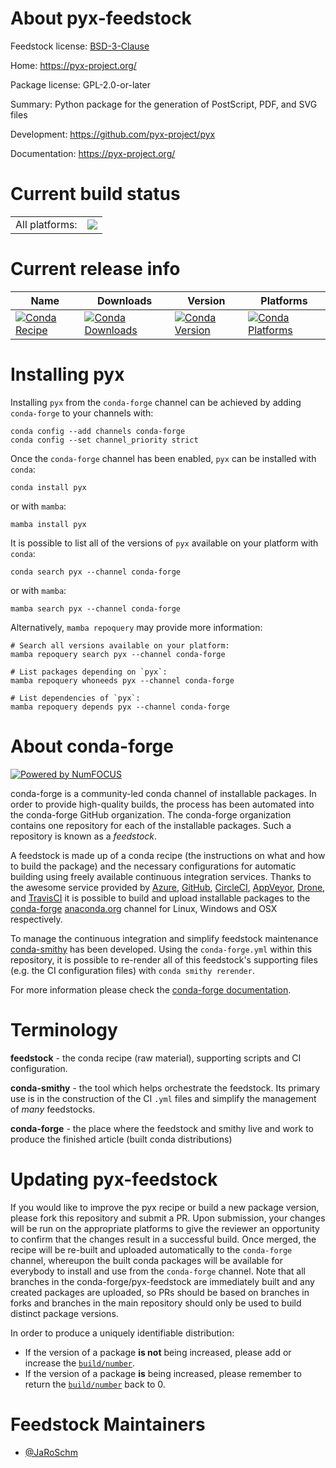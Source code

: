 About pyx-feedstock
===================

Feedstock license: [BSD-3-Clause](https://github.com/conda-forge/tmpe1atcvjj-feedstock/blob/main/LICENSE.txt)

Home: https://pyx-project.org/

Package license: GPL-2.0-or-later

Summary: Python package for the generation of PostScript, PDF, and SVG files

Development: https://github.com/pyx-project/pyx

Documentation: https://pyx-project.org/

Current build status
====================


<table><tr><td>All platforms:</td>
    <td>
      <a href="https://dev.azure.com/conda-forge/feedstock-builds/_build/latest?definitionId=None&branchName=main">
        <img src="https://dev.azure.com/conda-forge/feedstock-builds/_apis/build/status/tmpe1atcvjj-feedstock?branchName=main">
      </a>
    </td>
  </tr>
</table>

Current release info
====================

| Name | Downloads | Version | Platforms |
| --- | --- | --- | --- |
| [![Conda Recipe](https://img.shields.io/badge/recipe-pyx-green.svg)](https://anaconda.org/conda-forge/pyx) | [![Conda Downloads](https://img.shields.io/conda/dn/conda-forge/pyx.svg)](https://anaconda.org/conda-forge/pyx) | [![Conda Version](https://img.shields.io/conda/vn/conda-forge/pyx.svg)](https://anaconda.org/conda-forge/pyx) | [![Conda Platforms](https://img.shields.io/conda/pn/conda-forge/pyx.svg)](https://anaconda.org/conda-forge/pyx) |

Installing pyx
==============

Installing `pyx` from the `conda-forge` channel can be achieved by adding `conda-forge` to your channels with:

```
conda config --add channels conda-forge
conda config --set channel_priority strict
```

Once the `conda-forge` channel has been enabled, `pyx` can be installed with `conda`:

```
conda install pyx
```

or with `mamba`:

```
mamba install pyx
```

It is possible to list all of the versions of `pyx` available on your platform with `conda`:

```
conda search pyx --channel conda-forge
```

or with `mamba`:

```
mamba search pyx --channel conda-forge
```

Alternatively, `mamba repoquery` may provide more information:

```
# Search all versions available on your platform:
mamba repoquery search pyx --channel conda-forge

# List packages depending on `pyx`:
mamba repoquery whoneeds pyx --channel conda-forge

# List dependencies of `pyx`:
mamba repoquery depends pyx --channel conda-forge
```


About conda-forge
=================

[![Powered by
NumFOCUS](https://img.shields.io/badge/powered%20by-NumFOCUS-orange.svg?style=flat&colorA=E1523D&colorB=007D8A)](https://numfocus.org)

conda-forge is a community-led conda channel of installable packages.
In order to provide high-quality builds, the process has been automated into the
conda-forge GitHub organization. The conda-forge organization contains one repository
for each of the installable packages. Such a repository is known as a *feedstock*.

A feedstock is made up of a conda recipe (the instructions on what and how to build
the package) and the necessary configurations for automatic building using freely
available continuous integration services. Thanks to the awesome service provided by
[Azure](https://azure.microsoft.com/en-us/services/devops/), [GitHub](https://github.com/),
[CircleCI](https://circleci.com/), [AppVeyor](https://www.appveyor.com/),
[Drone](https://cloud.drone.io/welcome), and [TravisCI](https://travis-ci.com/)
it is possible to build and upload installable packages to the
[conda-forge](https://anaconda.org/conda-forge) [anaconda.org](https://anaconda.org/)
channel for Linux, Windows and OSX respectively.

To manage the continuous integration and simplify feedstock maintenance
[conda-smithy](https://github.com/conda-forge/conda-smithy) has been developed.
Using the ``conda-forge.yml`` within this repository, it is possible to re-render all of
this feedstock's supporting files (e.g. the CI configuration files) with ``conda smithy rerender``.

For more information please check the [conda-forge documentation](https://conda-forge.org/docs/).

Terminology
===========

**feedstock** - the conda recipe (raw material), supporting scripts and CI configuration.

**conda-smithy** - the tool which helps orchestrate the feedstock.
                   Its primary use is in the construction of the CI ``.yml`` files
                   and simplify the management of *many* feedstocks.

**conda-forge** - the place where the feedstock and smithy live and work to
                  produce the finished article (built conda distributions)


Updating pyx-feedstock
======================

If you would like to improve the pyx recipe or build a new
package version, please fork this repository and submit a PR. Upon submission,
your changes will be run on the appropriate platforms to give the reviewer an
opportunity to confirm that the changes result in a successful build. Once
merged, the recipe will be re-built and uploaded automatically to the
`conda-forge` channel, whereupon the built conda packages will be available for
everybody to install and use from the `conda-forge` channel.
Note that all branches in the conda-forge/pyx-feedstock are
immediately built and any created packages are uploaded, so PRs should be based
on branches in forks and branches in the main repository should only be used to
build distinct package versions.

In order to produce a uniquely identifiable distribution:
 * If the version of a package **is not** being increased, please add or increase
   the [``build/number``](https://docs.conda.io/projects/conda-build/en/latest/resources/define-metadata.html#build-number-and-string).
 * If the version of a package **is** being increased, please remember to return
   the [``build/number``](https://docs.conda.io/projects/conda-build/en/latest/resources/define-metadata.html#build-number-and-string)
   back to 0.

Feedstock Maintainers
=====================

* [@JaRoSchm](https://github.com/JaRoSchm/)

